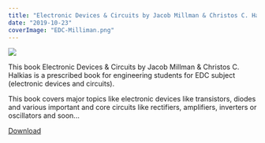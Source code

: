 ```yaml
---
title: "Electronic Devices & Circuits by Jacob Millman & Christos C. Halkias"
date: "2019-10-23"
coverImage: "EDC-Milliman.png"
---
```


![](/images/EDC-Milliman.png)

This book Electronic Devices & Circuits by Jacob Millman & Christos C. Halkias is a prescribed book for engineering students for EDC subject (electronic devices and circuits).

This book covers major topics like electronic devices like transistors, diodes and various important and core circuits like rectifiers, amplifiers, inverters or oscillators and soon...

[Download](https://archive.org/download/ElectronicDevicesCircuits/MillmanHalkias-ElectronicDevicesCircuits.pdf)
